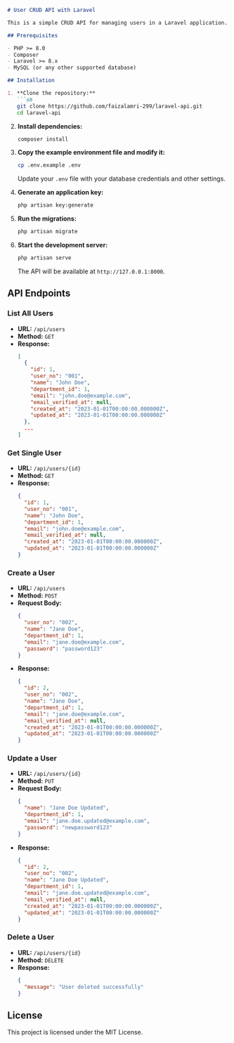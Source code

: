 ```markdown
# User CRUD API with Laravel

This is a simple CRUD API for managing users in a Laravel application.

## Prerequisites

- PHP >= 8.0
- Composer
- Laravel >= 8.x
- MySQL (or any other supported database)

## Installation

1. **Clone the repository:**
   ```sh
   git clone https://github.com/faizalamri-299/laravel-api.git
   cd laravel-api
   ```

2. **Install dependencies:**
   ```sh
   composer install
   ```

3. **Copy the example environment file and modify it:**
   ```sh
   cp .env.example .env
   ```
   Update your `.env` file with your database credentials and other settings.

4. **Generate an application key:**
   ```sh
   php artisan key:generate
   ```

5. **Run the migrations:**
   ```sh
   php artisan migrate
   ```

6. **Start the development server:**
   ```sh
   php artisan serve
   ```
   The API will be available at `http://127.0.0.1:8000`.

## API Endpoints

### List All Users

- **URL:** `/api/users`
- **Method:** `GET`
- **Response:**
  ```json
  [
    {
      "id": 1,
      "user_no": "001",
      "name": "John Doe",
      "department_id": 1,
      "email": "john.doe@example.com",
      "email_verified_at": null,
      "created_at": "2023-01-01T00:00:00.000000Z",
      "updated_at": "2023-01-01T00:00:00.000000Z"
    },
    ...
  ]
  ```

### Get Single User

- **URL:** `/api/users/{id}`
- **Method:** `GET`
- **Response:**
  ```json
  {
    "id": 1,
    "user_no": "001",
    "name": "John Doe",
    "department_id": 1,
    "email": "john.doe@example.com",
    "email_verified_at": null,
    "created_at": "2023-01-01T00:00:00.000000Z",
    "updated_at": "2023-01-01T00:00:00.000000Z"
  }
  ```

### Create a User

- **URL:** `/api/users`
- **Method:** `POST`
- **Request Body:**
  ```json
  {
    "user_no": "002",
    "name": "Jane Doe",
    "department_id": 1,
    "email": "jane.doe@example.com",
    "password": "password123"
  }
  ```
- **Response:**
  ```json
  {
    "id": 2,
    "user_no": "002",
    "name": "Jane Doe",
    "department_id": 1,
    "email": "jane.doe@example.com",
    "email_verified_at": null,
    "created_at": "2023-01-01T00:00:00.000000Z",
    "updated_at": "2023-01-01T00:00:00.000000Z"
  }
  ```

### Update a User

- **URL:** `/api/users/{id}`
- **Method:** `PUT`
- **Request Body:**
  ```json
  {
    "name": "Jane Doe Updated",
    "department_id": 1,
    "email": "jane.doe.updated@example.com",
    "password": "newpassword123"
  }
  ```
- **Response:**
  ```json
  {
    "id": 2,
    "user_no": "002",
    "name": "Jane Doe Updated",
    "department_id": 1,
    "email": "jane.doe.updated@example.com",
    "email_verified_at": null,
    "created_at": "2023-01-01T00:00:00.000000Z",
    "updated_at": "2023-01-01T00:00:00.000000Z"
  }
  ```

### Delete a User

- **URL:** `/api/users/{id}`
- **Method:** `DELETE`
- **Response:**
  ```json
  {
    "message": "User deleted successfully"
  }
  ```


## License

This project is licensed under the MIT License.
```
